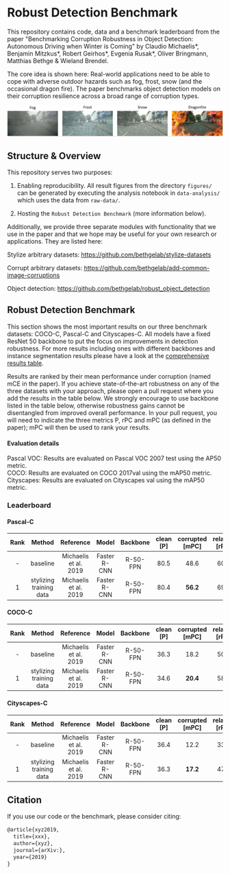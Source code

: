 # Robust Detection Benchmark

This repository contains code, data and a benchmark leaderboard from the paper "Benchmarking Corruption Robustness in Object Detection: Autonomous Driving when Winter is Coming" by Claudio Michaelis\*, Benjamin Mitzkus\*, Robert Geirhos\*, Evgenia Rusak\*, Oliver Bringmann, Matthias Bethge & Wieland Brendel.

The core idea is shown here: Real-world applications need to be able to cope with adverse outdoor hazards such as fog, frost, snow (and the occasional dragon fire). The paper benchmarks object detection models on their corruption resilience across a broad range of corruption types.

![traffic hazards](./figures/introduction/traffic_hazards.png)

## Structure & Overview

This repository serves two purposes:

1. Enabling reproducibility. All result figures from the directory ``figures/`` can be generated by executing the analysis notebook in ``data-analysis/`` which uses the data from ``raw-data/``.

2. Hosting the ``Robust Detection Benchmark`` (more information below).

Additionally, we provide three separate modules with functionality that we use in the paper and that we hope may be useful for your own research or applications. They are listed here:

Stylize arbitrary datasets:
https://github.com/bethgelab/stylize-datasets

Corrupt arbitrary datasets:
https://github.com/bethgelab/add-common-image-corruptions

Object detection:
https://github.com/bethgelab/robust_object_detection


## Robust Detection Benchmark

This section shows the most important results on our three benchmark datasets: 
COCO-C, Pascal-C and Cityscapes-C. All models have a fixed ResNet 50 backbone to put the focus on improvements in detection robustness. For more results including ones with different backbones and instance segmentation results please have a look at the [comprehensive results table](TABLE.md).

Results are ranked by their mean performance under corruption (named mCE in the paper). If you achieve state-of-the-art robustness on any of the three datasets with your approach, please open a pull request where you add the results in the table below. We strongly encourage to use backbone listed in the table below, otherwise robustness gains cannot be disentangled from improved overall performance. In your pull request, you will need to indicate the three metrics P, rPC and mPC (as defined in the paper); mPC will then be used to rank your results.


#### Evaluation details

Pascal VOC: Results are evaluated on Pascal VOC 2007 test using the AP50 metric.<br>COCO: Results are evaluated on COCO 2017val using the mAP50 metric.<br>Cityscapes: Results are evaluated on Cityscapes val using the mAP50 metric.

### Leaderboard


#### Pascal-C 

Rank | Method | Reference | Model  | Backbone  | clean \[P\] | corrupted \[mPC\] | relative \[rPC\] |
:-----:|:-----:|:-----:|:-----:|:---------:|:---------:|:--------------:|:-----:|
\- | baseline                      | Michaelis et al. 2019 | Faster R-CNN | R-50-FPN | 80.5 | 48.6         | 60.4  |
1 |stylizing training data | Michaelis et al. 2019 | Faster R-CNN | R-50-FPN | 80.4 | **56.2** | 69.9 |


#### COCO-C

Rank | Method | Reference | Model  | Backbone  | clean \[P\] | corrupted \[mPC\] | relative \[rPC\] |
:-----:|:-----:|:-----:|:-----:|:---------:|:---------:|:--------------:|:-----:|
\- | baseline                      | Michaelis et al. 2019 | Faster R-CNN | R-50-FPN | 36.3 | 18.2         | 50.2  |
1 |stylizing training data | Michaelis et al. 2019 | Faster R-CNN | R-50-FPN | 34.6 | **20.4** | 58.9 |

#### Cityscapes-C

Rank | Method | Reference | Model  | Backbone  | clean \[P\] | corrupted \[mPC\] | relative \[rPC\] |
:-----:|:-----:|:-----:|:-----:|:---------:|:---------:|:--------------:|:-----:|
\- | baseline                      | Michaelis et al. 2019 | Faster R-CNN | R-50-FPN | 36.4 | 12.2         | 33.4  |
1 |stylizing training data | Michaelis et al. 2019 | Faster R-CNN | R-50-FPN | 36.3 | **17.2** | 47.4 |

## Citation

If you use our code or the benchmark, please consider citing:
```
@article{xyz2019,
  title={xxx},
  author={xyz},
  journal={arXiv:},
  year={2019}
}
```
